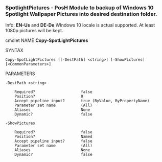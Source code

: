 ### SpotlightPictures - PosH Module to backup of Windows 10 Spotlight Wallpaper Pictures into desired destination folder.

Info: <b>EN-Us</b> and <b>DE-De</b> WIndows 10 locale is actual supported. At least 1080p pictures will be kept.

cmdlet NAME
    <b>Copy-SpotLightPictures</b>

SYNTAX
    
```Copy-SpotLightPictures [[-DestPath] <string>] [-ShowPictures]  [<CommonParameters>]```


PARAMETERS
    
    -DestPath <string>

        Required?                    false
        Position?                    0
        Accept pipeline input?       true (ByValue, ByPropertyName)
        Parameter set name           (All)
        Aliases                      None
        Dynamic?                     false

    -ShowPictures

        Required?                    false
        Position?                    Named
        Accept pipeline input?       false
        Parameter set name           (All)
        Aliases                      None
        Dynamic?                     false
